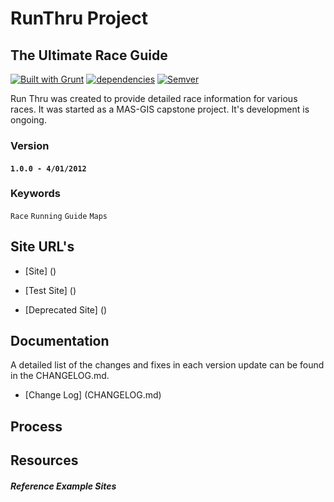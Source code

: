 # RunThru Project
## The Ultimate Race Guide

[![Built with Grunt](https://cdn.gruntjs.com/builtwith.png)](http://gruntjs.com/)
[![dependencies](https://david-dm.org/vwolfley/MyProject.png)](https://david-dm.org/vwolfley/runthru)
[![Semver](http://img.shields.io/SemVer/2.0.0.png)](http://semver.org/spec/v2.0.0.html)

Run Thru was created to provide detailed race information for various races.  It was started as a MAS-GIS capstone project.  It's development is ongoing.

### Version

#### `1.0.0 - 4/01/2012`
  
### Keywords

`Race` `Running` `Guide` `Maps`

## Site URL's
* [Site] ()

* [Test Site] ()

* [Deprecated Site] ()

## Documentation

A detailed list of the changes and fixes in each version update can be found in the CHANGELOG.md.

* [Change Log] (CHANGELOG.md)

## Process


## Resources

#### ***Reference Example Sites***
